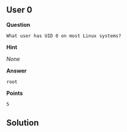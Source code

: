 ## User 0

__Question__

```
What user has UID 0 on most Linux systems?
```

__Hint__

_None_

__Answer__

```
root
```

__Points__

```
5
```

## Solution


